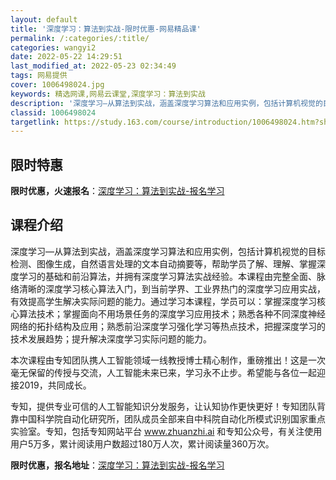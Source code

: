 ```yaml
---
layout: default
title: '深度学习：算法到实战-限时优惠-网易精品课'
permalink: /:categories/:title/
categories: wangyi2
date: 2022-05-22 14:29:51
last_modified_at: 2022-05-23 02:34:49
tags: 网易提供
cover: 1006498024.jpg
keywords: 精选网课,网易云课堂,深度学习：算法到实战
description: '深度学习—从算法到实战，涵盖深度学习算法和应用实例，包括计算机视觉的目标检测、图像生成，自然语言处理的文本自动摘要等，帮'
classid: 1006498024
targetlink: https://study.163.com/course/introduction/1006498024.htm?share=1&shareId=1025206652&utm_campaign=share&utm_medium=iphoneShare&utm_source=&utm_u=1025206652
---
```


## 限时特惠

**限时优惠，火速报名**：[深度学习：算法到实战-报名学习](https://study.163.com/course/introduction/1006498024.htm?share=1&shareId=1025206652&utm_campaign=share&utm_medium=iphoneShare&utm_source=&utm_u=1025206652)

## 课程介绍

深度学习—从算法到实战，涵盖深度学习算法和应用实例，包括计算机视觉的目标检测、图像生成，自然语言处理的文本自动摘要等，帮助学员了解、理解、掌握深度学习的基础和前沿算法，并拥有深度学习算法实战经验。本课程由完整全面、脉络清晰的深度学习核心算法入门，到当前学界、工业界热门的深度学习应用实战，有效提高学生解决实际问题的能力。通过学习本课程，学员可以：掌握深度学习核心算法技术；掌握面向不用场景任务的深度学习应用技术；熟悉各种不同深度神经网络的拓扑结构及应用；熟悉前沿深度学习强化学习等热点技术，把握深度学习的技术发展趋势；提升解决深度学习实际问题的能力。



本次课程由专知团队携人工智能领域一线教授博士精心制作，重磅推出！这是一次毫无保留的传授与交流，人工智能未来已来，学习永不止步。希望能与各位一起迎接2019，共同成长。



专知，提供专业可信的人工智能知识分发服务，让认知协作更快更好！专知团队背靠中国科学院自动化研究所，团队成员全部来自中科院自动化所模式识别国家重点实验室。专知，包括专知网站平台 www.zhuanzhi.ai 和专知公众号，有关注使用用户5万多，累计阅读用户数超过180万人次，累计阅读量360万次。

**限时优惠，报名地址**：[深度学习：算法到实战-报名学习](https://study.163.com/course/introduction/1006498024.htm?share=1&shareId=1025206652&utm_campaign=share&utm_medium=iphoneShare&utm_source=&utm_u=1025206652)

